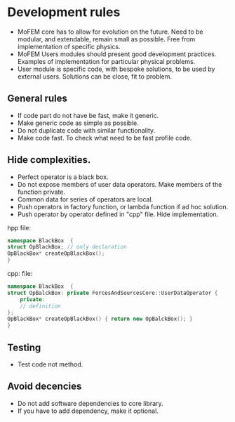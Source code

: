 # Development rules

- MoFEM core has to allow for evolution on the future. Need to be modular, and extendable, remain small as possible. Free from implementation of specific physics.
- MoFEM Users modules should present good development practices. Examples of
implementation for particular physical problems.
- User module is specific code, with bespoke solutions, to be used by external 
users. Solutions can be close, fit to problem.


## General rules

- If code part do not have be fast, make it generic.
- Make generic code as simple as possible.
- Do not duplicate code with similar functionality.
- Make code fast. To check what need to be fast profile code.

## Hide complexities.

- Perfect operator is a black box. 
- Do not expose members of user data operators. Make members of the function private. 
- Common data for series of operators are local. 
- Push operators in factory function, or lambda function if ad hoc solution.
- Push operator by operator defined in "cpp" file. Hide implementation.

hpp file:
```c++
namespace BlackBox  {
struct OpBlackBox; // only declaration
OpBlackBox* createOpBlackBox();
}
```

cpp: file:
```c++
namespace BlackBox  {
struct OpBalckBox: private ForcesAndSourcesCore::UserDataOperator {
	private:
	// definition
};
OpBlackBox* createOpBlackBox() { return new OpBalckBox(); }
}
```

## Testing

- Test code not method.

## Avoid decencies

- Do not add software dependencies to core library.
- If you have to add dependency, make it optional.

